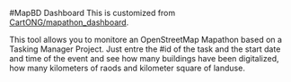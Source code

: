 #MapBD Dashboard
This is customized from [CartONG/mapathon_dashboard](https://github.com/CartONG/mapathon_dashboard).


This tool allows you to monitore an OpenStreetMap Mapathon based on a Tasking Manager Project.
Just entre the #id of the task and the start date and time of the event and see how many buildings have been digitalized, how many kilometers of raods and kilometer square of landuse.
